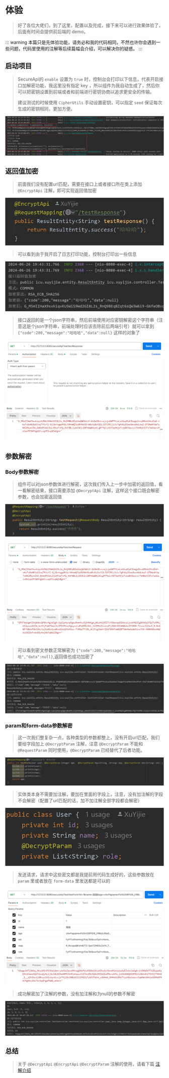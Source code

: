 # 体验

> 好了各位大佬们，到了这里，配置以及完成，接下来可以进行效果体验了，后面有时间会提供前后端的 demo。

::: warning
本篇只是先体验功能，请务必和我的代码相同，不然也许你会遇到一些问题，代码里使用的注解等后续篇幅会介绍，可以解决你的疑惑。
:::

## 启动项目

> SecureApi的 `enable` 设置为 `true` 时，控制台会打印以下信息，代表开启接口加解密功能，我这里没有指定 key ，所以组件为我自动生成了，然后你可以把密钥设置到前端或者和前端进行密钥协商以追求更安全的传输。
>
> 建议测试的时候使用 `CipherUtils` 手动设置密钥，可以指定 `seed` 保证每次生成的密钥相同，更加方便。

![img.png](assets/后端Demo启动打印信息.png)

## 返回值加密

> 前面我们没有配置url匹配，需要在接口上或者接口所在类上添加 `@EncryptApi` 注解，即可实现返回值加密

![img.png](assets/后端测试返回值加密接口.png)

> 可以看到由于我开启了日志打印功能，控制台打印出一些信息

![img.png](assets/后端测试返回值加密.png)

> 接口返回的是一个json字符串，然后前端使用对应密钥解密这个字符串（注意这是个json字符串，前端处理时应该去除前后两端引号）就可以拿到 `{"code":200,"message":"哈哈哈","data":null}` 这样的对象了

![img.png](assets/后端测试返回值加密接口返回值.png)

## 参数解密

### Body参数解密

> 组件可以对json参数体进行解密，这次我们传入上一步中加密的返回值，看一看解密结果，接口需要添加 `@DecryptApi` 注解，这样这个接口既会解密参数，也会加密返回值

![img.png](assets/后端测试Body参数解密接口.png)

![img.png](assets/后端测试Body参数解密接口返回值.png)

> 可以看到密文参数正常解密为 `{"code":200,"message":"哈哈哈","data":null}`,返回值也成功加密了

![img.png](assets/后端测试Body参数解密.png)

### param和form-data参数解密

> 这一次我们整复杂一点，各种类型的参数都整上，没有开启url匹配，我们要给字段加上 `@DecryptParam` 注解，注意 `@DecryptParam` 不能和  `@RequestParam` 同时使用，`@DecryptParam` 已经替代了后者功能。

![img.png](assets/测试param和form-data参数解密接口.png)

> 实体类本身不需要加注解，要加在里面的字段上，注意，没有加注解的字段不会解密（配置了url匹配的话，加不加注解全部字段都会解密）

![img.png](assets/测试param和form-data参数解密实体类.png)

> 发送请求，请求中这些密文都是我提前用代码生成好的，这些参数放在 `param` 里或者放在 `form-data` 里发送都是可以的

![img.png](assets/测试param和form-data参数解密postman.png)

> 成功解密加了注解的参数，没有加注解和为null的参数不解密

![img.png](assets/测试param和form-data参数解密结果.png)

## 总结

> 关于 `@DecryptApi` `@EncryptApi` `@DecryptParam` 注解的使用，请看下篇 [注解介绍]

[注解介绍]: 注解介绍
